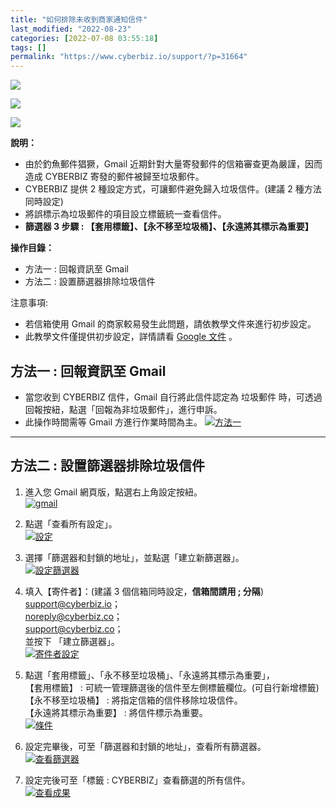 ```yaml
---
title: "如何排除未收到商家通知信件"
last_modified: "2022-08-23"
categories: [2022-07-08 03:55:18]
tags: []
permalink: "https://www.cyberbiz.io/support/?p=31664"
---
```


![](https://www.cyberbiz.io/support/wp-content/uploads/適用站別.png)

[![](https://www.cyberbiz.io/support/wp-content/uploads/台灣站.png)](https://www.cyberbiz.io/support/?page_id=2490)

[![](https://www.cyberbiz.io/support/wp-content/uploads/北美站.png)](https://www.cyberbiz.io/support/?page_id=9206)

**說明：**  

* 由於釣魚郵件猖獗，Gmail 近期針對大量寄發郵件的信箱審查更為嚴謹，因而造成 CYBERBIZ 寄發的郵件被歸至垃圾郵件。 
* CYBERBIZ 提供 2 種設定方式，可讓郵件避免歸入垃圾信件。(建議 2 種方法同時設定)
* 將誤標示為垃圾郵件的項目設立標籤統一查看信件。
* **篩選器 3 步驟 : 【套用標籤】、【永不移至垃圾桶】、【永遠將其標示為重要】**

**操作目錄：**

* 方法一 : 回報資訊至 Gmail
* 方法二 : 設置篩選器排除垃圾信件

注意事項:  

* 若信箱使用 Gmail 的商家較易發生此問題，請依教學文件來進行初步設定。
* 此教學文件僅提供初步設定，詳情請看 [Google 文件](https://support.google.com/mail/answer/1366858?hl=zh-Hant&expand=1) 。



## 方法一 : 回報資訊至 Gmail

* 當您收到 CYBERBIZ 信件，Gmail 自行將此信件認定為 垃圾郵件 時，可透過回報按紐，點選「回報為非垃圾郵件」，進行申訴。
* 此操作時間需等 Gmail 方進行作業時間為主。
[![方法一](https://www.cyberbiz.io/support/wp-content/uploads/如何避免未收到-CYBERBIZ-商家通知信件08.jpg)](https://www.cyberbiz.io/support/wp-content/uploads/如何避免未收到-CYBERBIZ-商家通知信件08.jpg)  

* * *

## 方法二 : 設置篩選器排除垃圾信件



1. 進入您 Gmail 網頁版，點選右上角設定按紐。  
[![gmail](https://www.cyberbiz.io/support/wp-content/uploads/如何避免未收到-CYBERBIZ-商家通知信件01.png)](https://www.cyberbiz.io/support/wp-content/uploads/如何避免未收到-CYBERBIZ-商家通知信件01.png)



2. 點選「查看所有設定」。  
[![設定](https://www.cyberbiz.io/support/wp-content/uploads/如何避免未收到-CYBERBIZ-商家通知信件02.png)](https://www.cyberbiz.io/support/wp-content/uploads/如何避免未收到-CYBERBIZ-商家通知信件02.png)



3. 選擇「篩選器和封鎖的地址」，並點選「建立新篩選器」。  
[![設定篩選器](https://www.cyberbiz.io/support/wp-content/uploads/如何避免未收到-CYBERBIZ-商家通知信件03.png)](https://www.cyberbiz.io/support/wp-content/uploads/如何避免未收到-CYBERBIZ-商家通知信件03.png)



4. 填入【寄件者】：(建議 3 個信箱同時設定，**信箱間請用 ; 分隔**)  
support@cyberbiz.io；  
noreply@cyberbiz.co；  
support@cyberbiz.co；  
並按下 「建立篩選器」。  
[![寄件者設定](https://www.cyberbiz.io/support/wp-content/uploads/如何避免未收到-CYBERBIZ-商家通知信件04.png)](https://www.cyberbiz.io/support/wp-content/uploads/如何避免未收到-CYBERBIZ-商家通知信件04.png)



5. 點選「套用標籤」、「永不移至垃圾桶」、「永遠將其標示為重要」，  
【套用標籤】 : 可統一管理篩選後的信件至左側標籤欄位。(可自行新增標籤)  
【永不移至垃圾桶】 : 將指定信箱的信件移除垃圾信件。  
【永遠將其標示為重要】 : 將信件標示為重要。  
[![條件](https://www.cyberbiz.io/support/wp-content/uploads/如何避免未收到-CYBERBIZ-商家通知信件05.png)](https://www.cyberbiz.io/support/wp-content/uploads/如何避免未收到-CYBERBIZ-商家通知信件05.png)



6. 設定完畢後，可至「篩選器和封鎖的地址」，查看所有篩選器。  
[![查看篩選器](https://www.cyberbiz.io/support/wp-content/uploads/如何避免未收到-CYBERBIZ-商家通知信件06.png)](https://www.cyberbiz.io/support/wp-content/uploads/如何避免未收到-CYBERBIZ-商家通知信件06.png)



7. 設定完後可至「標籤 : CYBERBIZ」查看篩選的所有信件。  
[![查看成果](https://www.cyberbiz.io/support/wp-content/uploads/如何避免未收到-CYBERBIZ-商家通知信件07.png)](https://www.cyberbiz.io/support/wp-content/uploads/如何避免未收到-CYBERBIZ-商家通知信件07.png)



